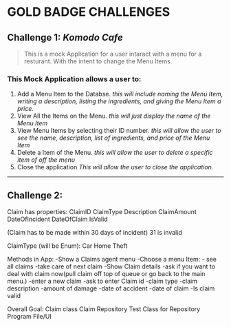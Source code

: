 # **GOLD BADGE CHALLENGES** 
## Challenge 1: *Komodo Cafe*

> This is a mock Application for a user intaract with a menu for a resturant. With the intent to change the Menu Items. 
### This Mock Application allows a user to:
1. Add a Menu Item to the Databse. 
    *this will include naming the Menu Item, writing a description, listing the ingredients, and giving the Menu Item a price.* 
2. View All the Items on the Menu. 
    *this will just display the name of the Menu Item*
3. View Menu Items by selecting their ID number.
    *this will allow the user to see the name, description, list of ingredients, and price of the Menu Item*
4. Delete a Item of the Menu.
    *this will allow the user to delete a specific item of off the menu*
5. Close the application
    *This will allow the user to close the application.*

---

## Challenge 2:
Claim has properties:
ClaimID
ClaimType
Description
ClaimAmount
DateOfIncident
DateOfClaim
IsValid

(Claim has to be made within 30 days of incident)
31 is invalid

ClaimType (will be Enum):
Car
Home
Theft

Methods in App:
-Show a Claims agent menu
-Choose a menu Item:
    - see all claims
    -take care of next claim
        -Show Claim details
        -ask if you want to deal with claim now(pull claim off top of queue or go back to the main menu.)
    -enter a new claim
        -ask to enter Claim id
        -claim type
        -claim description
        -amount of damage
        -date of accident
        -date of claim
        -Is claim valid

Overall Goal:
Claim class
Claim Repository 
Test Class for Repository
Program File/UI

